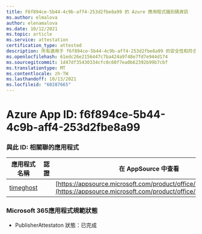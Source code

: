 ```yaml
---
title: F6f894ce-5b44-4c9b-aff4-253d2fbe8a99 的 Azure 應用程式識別碼資訊
ms.author: elmalova
author: elenamalova
ms.date: 10/12/2021
ms.topic: article
ms.service: attestation
certification_type: attested
description: 所有適用于 f6f894ce-5b44-4c9b-aff4-253d2fbe8a99 的安全性和符合性資訊資訊。
ms.openlocfilehash: 61edc26e2156447c7ba424a9f48e7fd7e944d174
ms.sourcegitcommit: 1d47df35430334cfc0c60f7ea0b62392b99b7cbf
ms.translationtype: MT
ms.contentlocale: zh-TW
ms.lasthandoff: 10/13/2021
ms.locfileid: "60287665"
---
```

# <a name="azure-app-id-f6f894ce-5b44-4c9b-aff4-253d2fbe8a99"></a>Azure App ID: f6f894ce-5b44-4c9b-aff4-253d2fbe8a99


### <a name="apps-associated-with-this-id"></a>與此 ID: 相關聯的應用程式
| **應用程式名稱** | **認證** | **在 AppSource 中查看** |
|--------------|---------------|-----------------------|
| [timeghost](https://docs.microsoft.com/microsoft-365-app-certification/forward/WA200001532) |  | [https://appsource.microsoft.com/product/office/WA200001532](https://appsource.microsoft.com/product/office/WA200001532) |

### <a name="microsoft-365-app-compliance-status"></a>Microsoft 365應用程式規範狀態
- PublisherAttestaton 狀態：已完成
